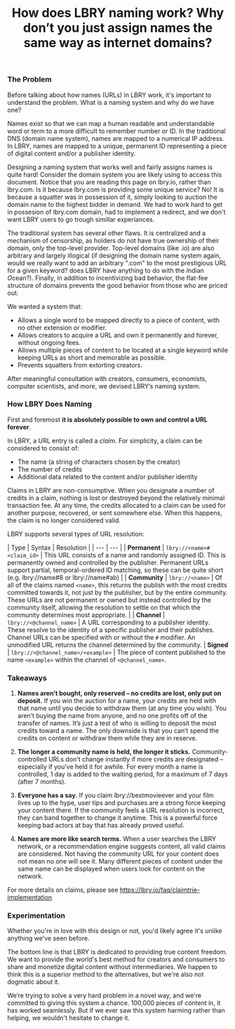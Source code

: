 ﻿---
title: How does LBRY naming work? Why don’t you just assign names the same way as internet domains?
category: LBRY 101
order: 4
---

### The Problem

Before talking about how names (URLs) in LBRY work, it's important to understand the problem. What is a naming system and why do we have one?

Names exist so that we can map a human readable and understandable word or term to a more difficult to remember number or ID. In the traditional DNS (domain name system), names are mapped to a numerical IP address. In LBRY, names are mapped to a unique, permanent ID representing a piece of digital content and/or a publisher identity.

Designing a naming system that works well and fairly assigns names is quite hard! Consider the domain system you are likely using to access this document. Notice that you are reading this page on lbry.io, rather than lbry.com. Is it because lbry.com is providing some unique service? No! It is because a squatter was in possession of it, simply looking to auction the domain name to the highest bidder in demand. We had to work hard to get in possesion of lbry.com domain, had to implement a redirect, and we don't want LBRY users to go trough simillar experiances. 

The traditional system has several other flaws. It is centralized and a mechanism of censorship, as holders do not have true ownership of their domain, only the top-level provider. Top-level domains (like .io) are also arbitrary and largely illogical (if designing the domain name system again, would we really want to add an arbitrary ".com" to the most prestigious URL for a given keyword? does LBRY have anything to do with the *I*ndian *O*cean?). Finally, in addition to incentivizing bad behavior, the flat-fee structure of domains prevents the good behavior from those who are priced out.

We wanted a system that:

- Allows a single word to be mapped directly to a piece of content, with no other extension or modifier.
- Allows creators to acquire a URL and own it permanently and forever, without ongoing fees.
- Allows multiple pieces of content to be located at a single keyword while keeping URLs as short and memorable as possible.
- Prevents squatters from extorting creators.

After meaningful consultation with creators, consumers, economists, computer scientists, and more, we devised LBRY’s naming system.

### How LBRY Does Naming

First and foremost **it is absolutely possible to own and control a URL forever**.

In LBRY, a URL entry is called a _claim_. For simplicity, a claim can be considered to consist of:

- The name (a string of characters chosen by the creator)
- The number of credits
- Additional data related to the content and/or publisher identity

Claims in LBRY are non-consumptive. When you designate a number of credits in a claim, nothing is lost or destroyed beyond the relatively minimal transaction fee. At any time, the credits allocated to a claim can be used for another purpose, recovered, or sent somewhere else. When this happens, the claim is no longer considered valid.

LBRY supports several types of URL resolution:

| Type | Syntax | Resolution |
| --- | --- |
| **Permanent** | `lbry://<name>#<claim_id>` | This URL consists of a name and randomly assigned ID. This is permanently owned and controlled by the publisher. Permanent URLs support partial, temporal-ordered ID matching, so these can be quite short (e.g. lbry://name#8 or lbry://name#ab) |
| **Community** | `lbry://<name>` | Of all of the claims named `<name>`, this returns the publish with the most credits committed towards it, not just by the publisher, but by the entire community. These URLs are not permanent or owned but instead controlled by the community itself, allowing the resolution to settle on that which the community determines most appropriate. |
| **Channel** | `lbry://<@channel_name>` | A URL corresponding to a publisher identity. These resolve to the identity of a specific publisher and their publishes. Channel URLs can be specified with or without the `#` modifier. An unmodified URL returns the channel determined by the community.
| **Signed** | `lbry://<@channel_name>/<example>` | The piece of content published to the name `<example>` within the channel of `<@channel_name>`.

### Takeaways

1. **Names aren’t bought, only reserved – no credits are lost, only put on deposit.** If you win the auction for a name, your credits are held with that name until you decide to withdraw them (at any time you wish). You aren’t buying the name from anyone, and no one profits off of the transfer of names. It’s just a test of who is willing to deposit the most credits toward a name. The only downside is that you can’t spend the credits on content or withdraw them while they are in reserve.

2. **The longer a community name is held, the longer it sticks.** Community-controlled URLs don't change instantly if more credits are designated – especially if you’ve held it for awhile. For every month a name is controlled, 1 day is added to the waiting period, for a maximum of 7 days (after 7 months). 

3. **Everyone has a say.** If you claim lbry://bestmovieever and your film lives up to the hype, user tips and purchases are a strong force keeping your content there. If the community feels a URL resolution is incorrect, they can band together to change it anytime. This is a powerful force keeping bad actors at bay that has already proved useful.

4. **Names are more like search terms.** When a user searches the LBRY network, or a recommendation engine suggests content, all valid claims are considered. Not having the community URL for your content does not mean no one will see it. Many different pieces of content under the same name can be displayed when users look for content on the network.

For more details on claims, please see https://lbry.io/faq/claimtrie-implementation

### Experimentation

Whether you're in love with this design or not, you'd likely agree it's unlike anything we've seen before. 

The bottom line is that LBRY is dedicated to providing true content freedom. We want to provide the world's best method for creators and consumers to share and monetize digital content without intermediaries. We happen to think this is a superior method to the alternatives, but we're also not dogmatic about it. 

We’re trying to solve a very hard problem in a novel way, and we're committed to giving this system a chance. 100,000 pieces of content in, it has worked seamlessly. But if we ever saw this system harming rather than helping, we wouldn't hesitate to change it.
